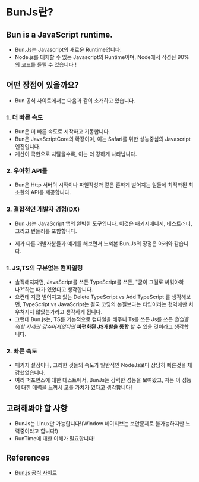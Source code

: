 # BunJs란?

## Bun is a JavaScript runtime.
- Bun.Js는 Javascript의 새로운 Runtime입니다.
- Node.js를 대체할 수 있는 Javascript의 Runtime이며, Node에서 작성된 90%의 코드를 돌릴 수 있습니다 !

## 어떤 장점이 있을까요?
- Bun 공식 사이트에서는 다음과 같이 소개하고 있습니다.
### 1. **더 빠른 속도** 
- Bun은 더 빠른 속도로 시작하고 기동합니다.
- Bun은 JavaScriptCore의 확장이며, 이는 Safari를 위한 성능중심의 Javascript 엔진입니다.
- 계산이 극한으로 치달을수록, 이는 더 강하게 나타납니다.
### 2. **우아한 API들** 
- Bun은 Http 서버의 시작이나 파일작성과 같은 흔하게 벌어지는 일들에  최적화된 최소한의 API를 제공합니다. 
### 3. **결합적인 개발자 경험(DX)**
- Bun Js는 JavaScript 앱의 완벽한 도구입니다. 이것은 패키지매니저, 테스트러너, 그리고 번들러를 포함합니다.


- 제가 다른 개발자분들과 얘기를 해보면서 느껴본 Bun.Js의 장점은 아래와 같습니다.	

### 1. **JS,TS의 구분없는 컴파일링**
 - 솔직해지자면, JavaScript를 쓰든 TypeScript를 쓰든, "굳이 그걸로 싸워야하나?"하는 때가 있었다고 생각합니다.
- 요컨데 지금 벌어지고 있는 Delete TypeScript vs Add TypeScript 를 생각해보면, TypeScript vs JavaScript는 결국 코딩의 본질보다는 타입이라는 혓익에만 치우쳐지지 않았는가라고 생각하게 됩니다. 
- 그런데 Bun.js는, TS를 기본적으로 컴파일을 해주니 Ts를 쓰든 Js를 쓰든 _협업을 위한 자세만 갖추어져있다면_ **파편화된 JS개발을 통합** 할 수 있을 것이라고 생각합니다.
### 2. **빠른 속도**
- 패키지 설정이나, 그러한 것들의 속도가 일반적인 NodeJs보다 상당히 빠른것을 체감했었습니다.
- 여러 퍼포먼스에 대한 테스트에서, BunJs는 강력한 성능을 보여왔고, 저는 이 성능에 대한 매력을 느껴서 고를 가치가 있다고 생각합니다!


## 고려해봐야 할 사항
- BunJs는 Linux만 가능합니다!(Window 네이티브는 보안문제로 불가능하지만 노력중이라고 합니다!)
- RunTime에 대한 이해가 필요합니다!

## References
- [Bun.js 공식 사이트](https://bun.sh/)
